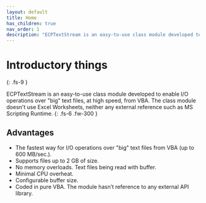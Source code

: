 ```yaml
---
layout: default
title: Home
has_children: true
nav_order: 1
description: "ECPTextStream is an easy-to-use class module developed to enable I/O operations over "big" text files, at high speed, from VBA."
---
```


# Introductory things
{: .fs-9 }

ECPTextStream is an easy-to-use class module developed to enable I/O operations over "big" text files, at high speed, from VBA. The class module doesn't use Excel Worksheets, neither any external reference such as MS Scripting Runtime.
{: .fs-6 .fw-300 }

## Advantages
* The fastest way for I/O operations over "big" text files from VBA (up to 600 MB/sec.).
* Supports files up to 2 GB of size.
* No memory overloads. Text files being read with buffer.
* Minimal CPU overheat.
* Configurable buffer size.
* Coded in pure VBA. The module hasn’t reference to any external API library.